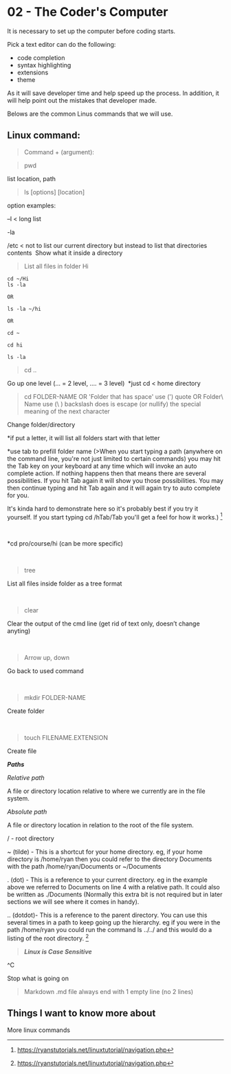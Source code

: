# 02 - The Coder's Computer

It is necessary to set up the computer before coding starts. 

Pick a text editor can do the following: 
* code completion 
* syntax highlighting 
* extensions 
* theme

As it will save developer time and help speed up the process. In addition, it will help point out the mistakes that developer made. 

Belows are the common Linus commands that we will use. 

## Linux command:
> Command + (argument): 


> pwd 


list location, path 



> ls [options] [location] 

option examples:

–l < long list 

-la

/etc < not to list our current directory but instead to list that directories contents 
Show what it inside a directory 

> List all files in folder Hi

```
cd ~/Hi
ls -la

OR

ls -la ~/hi

OR

cd ~

cd hi

ls -la
```
> cd .. 

Go up one level (… = 2 level, …. = 3 level) 
*just cd < home directory 
 

> cd FOLDER-NAME OR 'Folder that has space' use (') quote OR Folder\ Name use (\ ) backslash does is escape (or nullify) the special meaning of the next character

Change folder/directory 

*if put a letter, it will list all folders start with that letter 

*use tab to prefill folder name (>When you start typing a path (anywhere on the command line, you're not just limited to certain commands) you may hit the Tab key on your keyboard at any time which will invoke an auto complete action. If nothing happens then that means there are several possibilities. If you hit Tab again it will show you those possibilities. You may then continue typing and hit Tab again and it will again try to auto complete for you. 

It's kinda hard to demonstrate here so it's probably best if you try it yourself. If you start typing cd /hTab/<beginning of your username>Tab you'll get a feel for how it works.) [^1]

  

*cd pro/course/hi  (can be more specific) 

 


> tree 

List all files inside folder as a tree format 

 

> clear 

Clear the output of the cmd line (get rid of text only, doesn’t change anyting) 

 

> Arrow up, down 

Go back to used command 

 
 

> mkdir FOLDER-NAME 

Create folder 

 

> touch FILENAME.EXTENSION 

Create file 

***Paths***
 
 *Relative path*
 
A file or directory location relative to where we currently are in the file system.
 
*Absolute path*
 
A file or directory location in relation to the root of the file system.
 
/ - root directory
 
~ (tilde) - This is a shortcut for your home directory. eg, if your home directory is /home/ryan then you could refer to the directory Documents with the path /home/ryan/Documents or ~/Documents
                      
. (dot) - This is a reference to your current directory. eg in the example above we referred to Documents on line 4 with a relative path. It could also be written as ./Documents (Normally this extra bit is not required but in later sections we will see where it comes in handy).
                      
.. (dotdot)- This is a reference to the parent directory. You can use this several times in a path to keep going up the hierarchy. eg if you were in the path /home/ryan you could run the command ls ../../ and this would do a listing of the root directory. [^2]
 
 > ***Linux is Case Sensitive***

^C 

Stop what is going on  

 > Markdown .md file always end with 1 empty line (no 2 lines) 
  
  ## Things I want to know more about
  
  More linux commands
  

[^1]: https://ryanstutorials.net/linuxtutorial/navigation.php 

[^2]: https://ryanstutorials.net/linuxtutorial/navigation.php 
  
